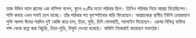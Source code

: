 তাজ উদ্দিন নামে গ্রামের এক বাসিন্দা বলেন, স্কুলে ৫০টির মতো পরিবার ছিল। তিনিও পরিবার নিয়ে আশ্রয় নিয়েছিলেন। পানি কমায় এখন সবাই চলে যাচ্ছে। তাঁর পরিবার গত বৃহস্পতিবার বাড়ি ফিরেছেন। আশ্রয়কেন্দ্র স্থানীয় ইউপি চেয়ারম্যান সুফি আলম ঈদের পরদিন দুই কেজি করে চাল, চিড়া, মুড়ি, চিনি মোমবাতি, স্যালাইন দিয়েছেন। এরপর বিভিন্ন ব্যক্তির পক্ষ থেকে রান্না করা খিচুড়ি, চিড়া-মুড়ি, বিস্কুট দেওয়া হয়েছে। বাকিটা নিজেরাই করেছেন বন্যার্তরা।
